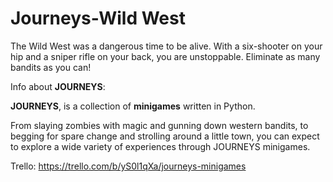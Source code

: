 # Journeys-Wild West



The Wild West was a dangerous time to be alive.
With a six-shooter on your hip and a sniper rifle on your back, you are unstoppable.
Eliminate as many bandits as you can!


Info about **JOURNEYS**:

**JOURNEYS**, is a collection of **minigames** written in Python.

From slaying zombies with magic and gunning down western bandits, to begging for spare change and strolling around a little town, you can expect to explore a wide variety of experiences through JOURNEYS minigames.

Trello: https://trello.com/b/yS0l1qXa/journeys-minigames
